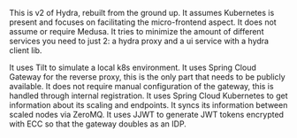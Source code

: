 This is v2 of Hydra, rebuilt from the ground up. It assumes Kubernetes is present and focuses on facilitating the micro-frontend aspect. It does not assume or require Medusa. It tries to minimize the amount of different services you need to just 2: a hydra proxy and a ui service with a hydra client lib.

It uses Tilt to simulate a local k8s environment. It uses Spring Cloud Gateway for the reverse proxy, this is the only part that needs to be publicly available. It does not require manual configuration of the gateway, this is handled through internal registration.
It uses Spring Cloud Kubernetes to get information about its scaling and endpoints. It syncs its information between scaled nodes via ZeroMQ. It uses JJWT to generate JWT tokens encrypted with ECC so that the gateway doubles as an IDP.
